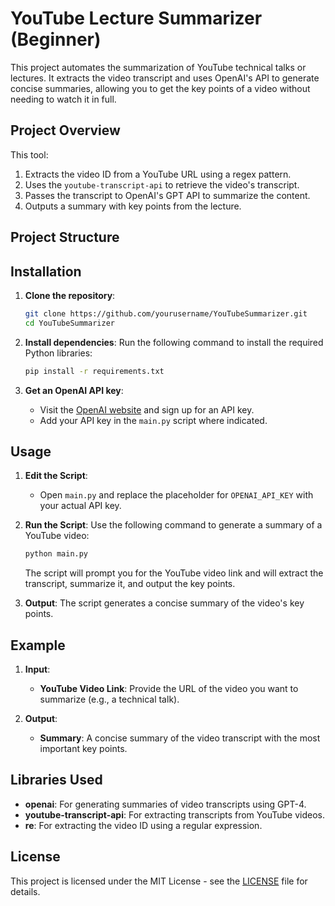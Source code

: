 # YouTube Lecture Summarizer (Beginner)

This project automates the summarization of YouTube technical talks or lectures. It extracts the video transcript and uses OpenAI's API to generate concise summaries, allowing you to get the key points of a video without needing to watch it in full.

## Project Overview

This tool:
1. Extracts the video ID from a YouTube URL using a regex pattern.
2. Uses the `youtube-transcript-api` to retrieve the video's transcript.
3. Passes the transcript to OpenAI's GPT API to summarize the content.
4. Outputs a summary with key points from the lecture.

## Project Structure



## Installation

1. **Clone the repository**:
    ```bash
    git clone https://github.com/yourusername/YouTubeSummarizer.git
    cd YouTubeSummarizer
    ```

2. **Install dependencies**:
    Run the following command to install the required Python libraries:
    ```bash
    pip install -r requirements.txt
    ```

3. **Get an OpenAI API key**:
    - Visit the [OpenAI website](https://beta.openai.com/signup/) and sign up for an API key.
    - Add your API key in the `main.py` script where indicated.

## Usage

1. **Edit the Script**:
    - Open `main.py` and replace the placeholder for `OPENAI_API_KEY` with your actual API key.
  
2. **Run the Script**:
    Use the following command to generate a summary of a YouTube video:
    ```bash
    python main.py
    ```

    The script will prompt you for the YouTube video link and will extract the transcript, summarize it, and output the key points.

3. **Output**:
    The script generates a concise summary of the video's key points.

## Example

1. **Input**:
    - **YouTube Video Link**: Provide the URL of the video you want to summarize (e.g., a technical talk).
  
2. **Output**:
    - **Summary**: A concise summary of the video transcript with the most important key points.

## Libraries Used
- **openai**: For generating summaries of video transcripts using GPT-4.
- **youtube-transcript-api**: For extracting transcripts from YouTube videos.
- **re**: For extracting the video ID using a regular expression.

## License
This project is licensed under the MIT License - see the [LICENSE](LICENSE) file for details.
